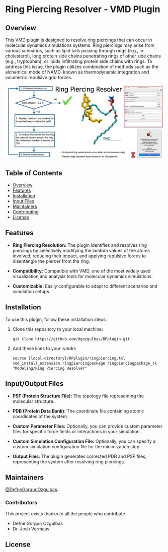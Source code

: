 # Ring Piercing Resolver - VMD Plugin

## Overview

This VMD plugin is designed to resolve ring piercings that can occur in molecular dynamics simulations systems. Ring piercings may arise from various scenarios, such as lipid tails passing through rings (e.g., in cholesterol), long protein side chains penetrating rings of other side chains (e.g., tryptophan), or lipids infiltrating protein side chains with rings. To address this issue, the plugin utilizes combination of methods such as the alchemical mode of NAMD, known as thermodynamic integration and volumetric repulsive grid forces.

![alt text](https://github.com/dgozgulbas/RPplugin/blob/develop/img.png?raw=true)


## Table of Contents

- [Overview](#background)
- [Features](#features)
- [Installation](#installation)
- [Input Files](#inputfiles)
- [Maintainers](#maintainers)
- [Contributing](#contributing)
- [License](#license)

## Features

- **Ring Piercing Resolution:** The plugin identifies and resolves ring piercings by selectively modifying the lambda values of the atoms involved, reducing their impact, and applying repulsive forces to disentangle the piercer from the ring.

- **Compatibility:** Compatible with VMD, one of the most widely used visualization and analysis tools for molecular dynamics simulations.

- **Customizable:** Easily configurable to adapt to different scenarios and simulation setups.

## Installation

To use this plugin, follow these installation steps:

1. Clone this repository to your local machine:

   ```shell
   git clone https://github.com/dgozgulbas/RPplugin.git
    ```
2. Add these lines to your .vmdrc
    ```shell   
    source [local-directory]/RPplugin/ringpiercing.tcl
    vmd_install_extension ringpiercingpackage ringpiercingpackage_tk "Modeling/Ring Piercing Resolver"
    ```

## Input/Output Files

- **PSF (Protein Structure File):** The topology file representing the molecular structure.

- **PDB (Protein Data Bank):** The coordinate file containing atomic coordinates of the system.

- **Custom Parameter Files:** Optionally, you can provide custom parameter files for specific force fields or interactions in your simulation.

- **Custom Simulation Configuration File:** Optionally, you can specify a custom simulation configuration file for the minimization step.

- **Output Files**: The plugin generates corrected PDB and PSF files, representing the system after resolving ring piercings.


## Maintainers

[@DefneGorgunOzgulbas](https://github.com/dgozgulbas).

### Contributors

This project exists thanks to all the people who contribute. 
- Defne Gorgun Ozgulbas
- Dr. Josh Vermaas


## License

<!-- [MIT](LICENSE) © Richard Littauer -->


